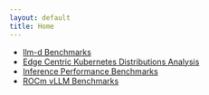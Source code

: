 ```yaml
---
layout: default
title: Home
---
```


- [llm-d Benchmarks](llm-d-bench/)
- [Edge Centric Kubernetes Distributions Analysis](edge-kube-distros.html)
- [Inference Performance Benchmarks](vllm-benchmarks/)
- [ROCm vLLM Benchmarks](rocm-vllm-benchmarks/)
